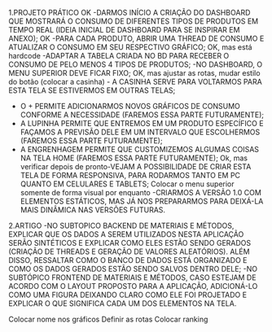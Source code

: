 1.PROJETO PRÁTICO
OK -DARMOS INÍCIO A CRIAÇÃO DO DASHBOARD QUE MOSTRARÁ O CONSUMO DE DIFERENTES TIPOS DE PRODUTOS EM TEMPO REAL (IDEIA INICIAL DE DASHBOARD PARA SE INSPIRAR EM ANEXO);
OK -PARA CADA PRODUTO, ABRIR UMA THREAD DE CONSUMO E ATUALIZAR O CONSUMO EM SEU RESPECTIVO GRÁFICO;
OK, mas está hardcode -ADAPTAR A TABELA CRIADA NO BD PARA RECEBER O CONSUMO DE PELO MENOS 4 TIPOS DE PRODUTOS;
-NO DASHBOARD, O MENU SUPERIOR DEVE FICAR FIXO;
   OK, mas ajustar as rotas, mudar estilo do botão (colocar a casinha) - A CASINHA SERVE PARA VOLTARMOS PARA ESTA TELA SE ESTIVERMOS EM OUTRAS TELAS;
   - O + PERMITE ADICIONARMOS NOVOS GRÁFICOS DE CONSUMO CONFORME A NECESSIDADE (FAREMOS ESSA PARTE FUTURAMENTE);
   - A LUPINHA PERMITE QUE ENTREMOS EM UM PRODUTO ESPECÍFICO E FAÇAMOS A PREVISÃO DELE EM UM INTERVALO QUE ESCOLHERMOS (FAREMOS ESSA PARTE FUTURAMENTE);
   - A ENGRENHAGEM PERMITE QUE CUSTOMIZEMOS ALGUMAS COISAS NA TELA HOME (FAREMOS ESSA PARTE FUTURAMENTE);
Ok, mas verificar depois de pronto-VEJAM A POSSIBILIDADE DE CRIAR ESTA TELA DE FORMA RESPONSIVA, PARA RODARMOS TANTO EM PC QUANTO EM CELULARES E TABLETS;
Colocar o menu superior somente de forma visual por enquanto -CRIARMOS A VERSÃO 1.0 COM ELEMENTOS ESTÁTICOS, MAS JÁ NOS PREPARARMOS PARA DEIXÁ-LA MAIS DINÂMICA NAS VERSÕES FUTURAS.
 
2.ARTIGO
-NO SUBTOPICO BACKEND DE MATERIAIS E MÉTODOS, EXPLICAR QUE OS DADOS A SEREM UTILIZADOS NESTA APLICAÇÃO SERÃO SINTÉTICOS E EXPLICAR COMO ELES ESTÃO SENDO GERADOS (CRIAÇÃO DE THREADS E GERAÇÃO DE VALORES ALEATÓRIOS). ALÉM DISSO, RESSALTAR COMO O BANCO DE DADOS ESTÁ ORGANIZADO E COMO OS DADOS GERADOS ESTÃO SENDO SALVOS DENTRO DELE;
-NO SUBTÓPICO FRONTEND DE MATERIAIS E MÉTODOS, CASO ESTEJAM DE ACORDO COM O LAYOUT PROPOSTO PARA A APLICAÇÃO, ADICIONÁ-LO COMO UMA FIGURA DEIXANDO CLARO COMO ELE FOI PROJETADO E EXPLICAR O QUE SIGNIFICA CADA UM DOS ELEMENTOS NA TELA.


Colocar nome nos gráficos
Definir as rotas
Colocar ranking